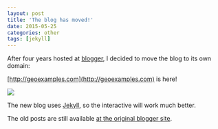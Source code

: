 ```yaml
---
layout: post
title: 'The blog has moved!'
date: 2015-05-25
categories: other
tags: [jekyll]
---
```


After four years hosted at [blogger](geoexamples.blogger.com), I decided to move the blog to its own domain:

[http://geoexamples.com](http://geoexamples.com) is here!

<img src="{{ site.baseurl }}/images/other/IMG_0987.jpg"/>

The new blog uses [Jekyll](http://jekyllrb.com/), so the interactive will work much better.

The old posts are still available [at the original blogger site](http://geoexamples.blogspot.com.es/).
